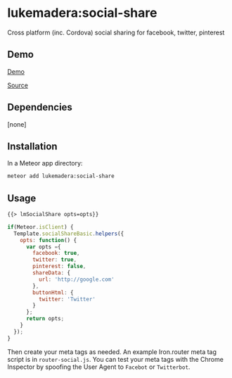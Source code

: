 # lukemadera:social-share

Cross platform (inc. Cordova) social sharing for facebook, twitter, pinterest


## Demo

[Demo](http://lukemadera-packages.meteor.com/social-share-basic)

[Source](https://github.com/lukemadera/meteor-packages/tree/master/social-share/basic)


## Dependencies

[none]


## Installation

In a Meteor app directory:
```bash
meteor add lukemadera:social-share
```


## Usage

```html
{{> lmSocialShare opts=opts}}
```

```js
if(Meteor.isClient) {
  Template.socialShareBasic.helpers({
    opts: function() {
      var opts ={
        facebook: true,
        twitter: true,
        pinterest: false,
        shareData: {
          url: 'http://google.com'
        },
        buttonHtml: {
          twitter: 'Twitter'
        }
      };
      return opts;
    }
  });
}
```

Then create your meta tags as needed. An example Iron.router meta tag script is in `router-social.js`.
You can test your meta tags with the Chrome Inspector by spoofing the User Agent to `Facebot` or `Twitterbot`.
